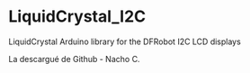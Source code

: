 # LiquidCrystal_I2C
LiquidCrystal Arduino library for the DFRobot I2C LCD displays

La descargué de Github - Nacho C.